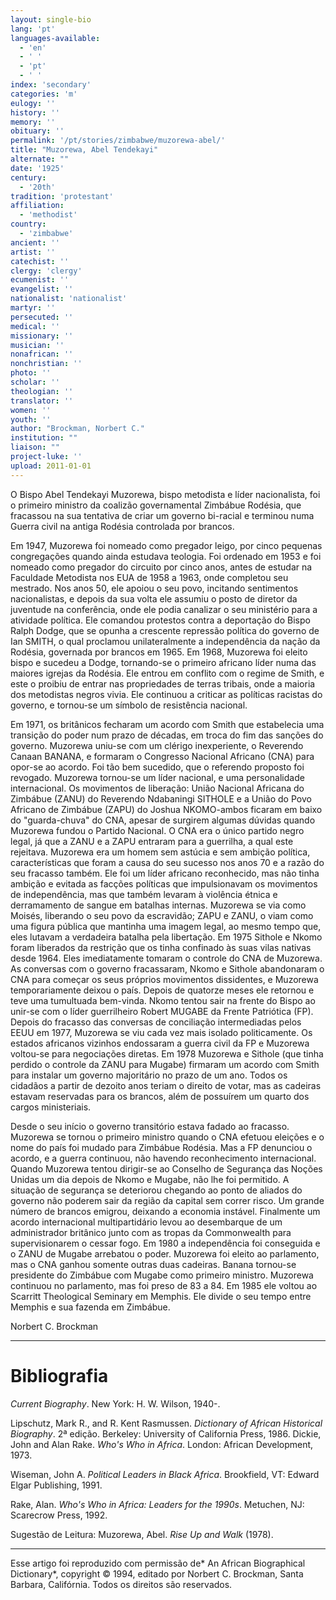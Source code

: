 ```yaml
---
layout: single-bio
lang: 'pt'
languages-available:
  - 'en'
  - ' '
  - 'pt'
  - ' '
index: 'secondary'
categories: 'm'
eulogy: ''
history: ''
memory: ''
obituary: ''
permalink: '/pt/stories/zimbabwe/muzorewa-abel/'
title: "Muzorewa, Abel Tendekayi"
alternate: ""
date: '1925'
century:
  - '20th'
tradition: 'protestant'
affiliation:
  - 'methodist'
country:
  - 'zimbabwe'
ancient: ''
artist: ''
catechist: ''
clergy: 'clergy'
ecumenist: ''
evangelist: ''
nationalist: 'nationalist'
martyr: ''
persecuted: ''
medical: ''
missionary: ''
musician: ''
nonafrican: ''
nonchristian: ''
photo: ''
scholar: ''
theologian: ''
translator: ''
women: ''
youth: ''
author: "Brockman, Norbert C."
institution: ""
liaison: ""
project-luke: ''
upload: 2011-01-01
---
```




O Bispo Abel Tendekayi Muzorewa, bispo metodista e líder nacionalista, foi o primeiro ministro da coalizão governamental Zimbábue Rodésia, que fracassou na sua tentativa de criar um governo bi-racial e terminou numa Guerra civil na antiga Rodésia controlada por brancos.

Em 1947, Muzorewa foi nomeado como pregador leigo, por cinco pequenas congregações quando ainda estudava teologia. Foi ordenado em 1953 e foi nomeado como pregador do circuito por cinco anos, antes de estudar na Faculdade Metodista nos EUA de 1958 a 1963, onde completou seu mestrado. Nos anos 50, ele apoiou o seu povo, incitando sentimentos nacionalistas, e depois da sua volta ele assumiu o posto de diretor da juventude na conferência, onde ele podia canalizar o seu ministério para a atividade política. Ele comandou protestos contra a deportação do Bispo Ralph Dodge, que se opunha a crescente repressão política do governo de Ian SMITH, o qual proclamou unilateralmente a independência da nação da Rodésia, governada por brancos em 1965.  Em 1968, Muzorewa foi eleito bispo e sucedeu a Dodge, tornando-se o primeiro africano líder numa das maiores igrejas da Rodésia. Ele entrou em conflito com o regime de Smith, e este o proibiu de entrar nas propriedades de terras tribais, onde a maioria dos metodistas negros vivia. Ele continuou a criticar as políticas racistas do governo, e tornou-se um símbolo de resistência nacional.

Em 1971, os britânicos fecharam um acordo com Smith que estabelecia uma transição do poder num prazo de décadas, em troca do fim das sanções do governo. Muzorewa uniu-se com um clérigo inexperiente, o Reverendo Canaan BANANA, e formaram o Congresso Nacional Africano (CNA) para opor-se ao acordo. Foi tão bem sucedido, que o referendo proposto foi revogado. Muzorewa tornou-se um líder nacional, e uma personalidade internacional. Os movimentos de liberação: União Nacional Africana do Zimbábue (ZANU) do Reverendo Ndabaningi SITHOLE e a União do Povo Africano de Zimbábue (ZAPU) do Joshua NKOMO-ambos ficaram em baixo do "guarda-chuva" do CNA, apesar de surgirem algumas dúvidas quando Muzorewa fundou o Partido Nacional. O CNA era o único partido negro legal, já que a ZANU e a ZAPU entraram para a guerrilha, a qual este rejeitava. Muzorewa era um homem sem astúcia e sem ambição política, características que foram a causa do seu sucesso nos anos 70 e a razão do seu fracasso também. Ele foi um líder africano reconhecido, mas não tinha ambição e evitada as facções políticas que impulsionavam os movimentos de independência, mas que também levaram à violência étnica e derramamento de sangue em batalhas internas. Muzorewa se via como Moisés, liberando o seu povo da escravidão; ZAPU e ZANU, o viam como uma figura pública que mantinha uma imagem legal, ao mesmo tempo que, eles lutavam a verdadeira batalha pela libertação. Em 1975 Sithole e Nkomo foram liberados da restrição que os tinha confinado às suas vilas nativas desde 1964. Eles imediatamente tomaram o controle do CNA de Muzorewa. As conversas com o governo fracassaram, Nkomo e Sithole abandonaram o CNA para começar os seus próprios movimentos dissidentes, e Muzorewa temporariamente deixou o país. Depois de quatorze meses ele retornou e teve uma tumultuada bem-vinda. Nkomo tentou sair na frente do Bispo ao unir-se com o líder guerrilheiro Robert MUGABE da Frente Patriótica (FP). Depois do fracasso das conversas de conciliação intermediadas pelos EEUU em 1977, Muzorewa se viu cada vez mais isolado politicamente. Os estados africanos vizinhos endossaram a guerra civil da FP e Muzorewa voltou-se para negociações diretas. Em 1978 Muzorewa e Sithole (que tinha perdido o controle da ZANU para Mugabe) firmaram um acordo com Smith para instalar um governo majoritário no prazo de um ano. Todos os cidadãos a partir de dezoito anos teriam o direito de votar, mas as cadeiras estavam reservadas para os brancos, além de possuírem um quarto dos cargos ministeriais.

Desde o seu início o governo transitório estava fadado ao fracasso. Muzorewa se tornou o primeiro ministro quando o CNA efetuou eleições e o nome do país foi mudado para Zimbábue Rodésia. Mas a FP denunciou o acordo, e a guerra continuou, não havendo reconhecimento internacional. Quando Muzorewa tentou dirigir-se ao Conselho de Segurança das Noções Unidas um dia depois de Nkomo e Mugabe, não lhe foi permitido. A situação de segurança se deteriorou chegando ao ponto de aliados do governo não poderem sair da região da capital sem correr risco. Um grande número de brancos emigrou, deixando a economia instável. Finalmente um acordo internacional multipartidário levou ao desembarque de um administrador britânico junto com as tropas da Commonwealth para supervisionarem o cessar fogo. Em 1980 a independência foi conseguida e o ZANU de Mugabe arrebatou o poder. Muzorewa foi eleito ao parlamento, mas o CNA ganhou somente outras duas cadeiras. Banana tornou-se presidente do Zimbábue com Mugabe como primeiro ministro. Muzorewa continuou no parlamento, mas foi preso de 83 a 84. Em 1985 ele voltou ao Scarritt Theological Seminary em Memphis. Ele divide o seu tempo entre Memphis e sua fazenda em Zimbábue.

Norbert C. Brockman

---

# Bibliografia

*Current Biography*. New York: H. W. Wilson, 1940-.

Lipschutz, Mark R., and R. Kent Rasmussen. *Dictionary of African Historical Biography*. 2ª edição. Berkeley: University of California Press, 1986.
Dickie, John and Alan Rake. *Who's Who in Africa*. London: African Development, 1973.

Wiseman, John A. *Political Leaders in Black Africa*. Brookfield, VT: Edward Elgar Publishing, 1991.

Rake, Alan. *Who's Who in Africa: Leaders for the 1990s*. Metuchen, NJ: Scarecrow Press, 1992.

Sugestão de Leitura: Muzorewa, Abel. *Rise Up and Walk* (1978).

---

Esse artigo foi reproduzido com permissão de* An African Biographical Dictionary*, copyright © 1994, editado por Norbert C. Brockman, Santa Barbara, Califórnia. Todos os direitos são reservados.
